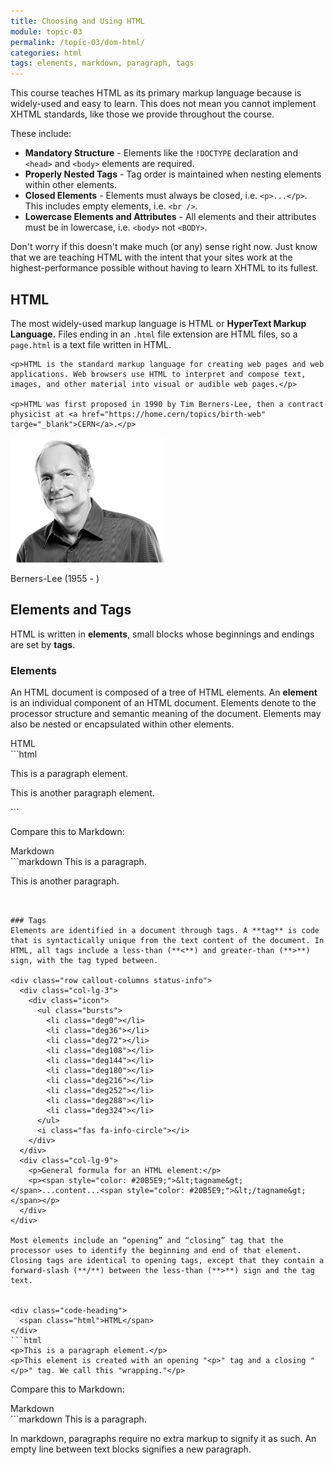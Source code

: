```yaml
---
title: Choosing and Using HTML
module: topic-03
permalink: /topic-03/dom-html/
categories: html
tags: elements, markdown, paragraph, tags
---
```


<div class="divider-heading"></div>


This course teaches HTML as its primary markup language because is widely-used and easy to learn. This does not mean you cannot implement XHTML standards, like those we provide throughout the course.

These include:
- **Mandatory Structure** - Elements like the `!DOCTYPE` declaration and `<head>` and `<body>` elements are required.
- **Properly Nested Tags** - Tag order is maintained when nesting elements within other elements.
- **Closed Elements** - Elements must always be closed, i.e. `<p>...</p>`. This includes empty elements, i.e. `<br />`.
- **Lowercase Elements and Attributes** - All elements and their attributes must be in lowercase, i.e. `<body>` not `<BODY>`.

Don't worry if this doesn't make much (or any) sense right now. Just know that we are teaching HTML with the intent that your sites work at the highest-performance possible without having to learn XHTML to its fullest.


<div class="divider-pg"></div>


## HTML

<div class="row">
  <div class="col-lg-8">
    <p>The most widely-used markup language is HTML or <b>HyperText Markup Language.</b> Files ending in an <code>.html</code> file extension are HTML files, so a <code>page.html</code> is a text file written in HTML.</p>

    <p>HTML is the standard markup language for creating web pages and web applications. Web browsers use HTML to interpret and compose text, images, and other material into visual or audible web pages.</p>

    <p>HTML was first proposed in 1990 by Tim Berners-Lee, then a contract physicist at <a href="https://home.cern/topics/birth-web" targe="_blank">CERN</a>.</p>
  </div>
  <div class="col-lg-4">
    <img src="../img/berners-lee.png" alt="Tim Berners-Lee" title="Tim Berners-Lee" style="max-width: 250px; margin-top: 0;"/>
    <p class="img-caption">Berners-Lee (1955 - )</p>
  </div>
</div>


<div class="divider-pg"></div>


## Elements and Tags
HTML is written in **elements**, small blocks whose beginnings and endings are set by **tags**.


### Elements
An HTML document is composed of a tree of HTML elements. An **element** is an individual component of an HTML document. Elements denote to the processor structure and semantic meaning of the document. Elements may also be nested or encapsulated within other elements.

<div class="code-heading">
  <span class="html">HTML</span>
</div>
```html
<p>This is a paragraph element.</p>
<p>This is another paragraph element.</p>
```

Compare this to Markdown:

<div class="code-heading">
  <span class="md">Markdown</span>
</div>
```markdown
This is a paragraph.

This is another paragraph.
```


### Tags
Elements are identified in a document through tags. A **tag** is code that is syntactically unique from the text content of the document. In HTML, all tags include a less-than (**<**) and greater-than (**>**) sign, with the tag typed between.

<div class="row callout-columns status-info">
  <div class="col-lg-3">
    <div class="icon">
      <ul class="bursts">
        <li class="deg0"></li>
        <li class="deg36"></li>
        <li class="deg72"></li>
        <li class="deg108"></li>
        <li class="deg144"></li>
        <li class="deg180"></li>
        <li class="deg216"></li>
        <li class="deg252"></li>
        <li class="deg288"></li>
        <li class="deg324"></li>
      </ul>
      <i class="fas fa-info-circle"></i>
    </div>
  </div>
  <div class="col-lg-9">
    <p>General formula for an HTML element:</p>
    <p><span style="color: #20B5E9;">&lt;tagname&gt;</span>...content...<span style="color: #20B5E9;">&lt;/tagname&gt;</span></p>
  </div>
</div>

Most elements include an “opening” and “closing” tag that the processor uses to identify the beginning and end of that element. Closing tags are identical to opening tags, except that they contain a forward-slash (**/**) between the less-than (**>**) sign and the tag text.


<div class="code-heading">
  <span class="html">HTML</span>
</div>
```html
<p>This is a paragraph element.</p>
<p>This element is created with an opening "<p>" tag and a closing "</p>" tag. We call this "wrapping."</p>
```

Compare this to Markdown:

<div class="code-heading">
  <span class="md">Markdown</span>
</div>
```markdown
This is a paragraph.

In markdown, paragraphs require no extra markup to signify it as such. An empty line between text blocks signifies a new paragraph.
```
